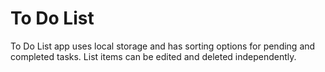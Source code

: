 # To Do List
To Do List app uses local storage and has sorting options for pending and completed tasks. List items can be edited and deleted independently.

